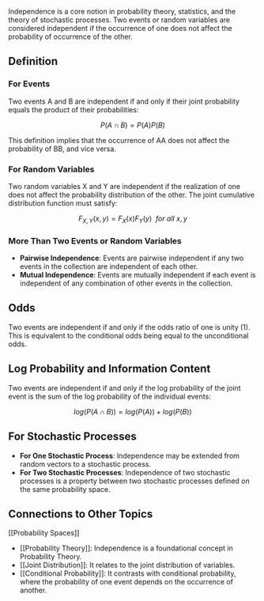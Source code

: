 Independence is a core notion in probability theory, statistics, and the theory of stochastic processes. Two events or random variables are considered independent if the occurrence of one does not affect the probability of occurrence of the other.

## Definition

### For Events

Two events A and B are independent if and only if their joint probability equals the product of their probabilities:

$$P(A \cap B) = P(A)P(B)$$

This definition implies that the occurrence of AA does not affect the probability of BB, and vice versa.

### For Random Variables

Two random variables X and Y are independent if the realization of one does not affect the probability distribution of the other. The joint cumulative distribution function must satisfy:

$$F_{X, Y}(x, y) = F_X(x)F_Y(y) \ \ for \ all \ x, y$$

### More Than Two Events or Random Variables

- **Pairwise Independence**: Events are pairwise independent if any two events in the collection are independent of each other.
- **Mutual Independence**: Events are mutually independent if each event is independent of any combination of other events in the collection.

## Odds

Two events are independent if and only if the odds ratio of one is unity (1). This is equivalent to the conditional odds being equal to the unconditional odds.

## Log Probability and Information Content

Two events are independent if and only if the log probability of the joint event is the sum of the log probability of the individual events:

$$log(P(A \cap B)) = log(P(A)) + log(P(B))$$

## For Stochastic Processes

- **For One Stochastic Process**: Independence may be extended from random vectors to a stochastic process.
- **For Two Stochastic Processes**: Independence of two stochastic processes is a property between two stochastic processes defined on the same probability space.

## Connections to Other Topics
[[Probability Spaces]]
- [[Probability Theory]]: Independence is a foundational concept in Probability Theory.
- [[Joint Distribution]]: It relates to the joint distribution of variables.
- [[Conditional Probability]]: It contrasts with conditional probability, where the probability of one event depends on the occurrence of another.
